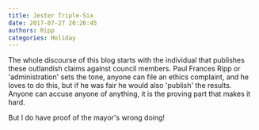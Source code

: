 ```yaml
---
title: Jester Triple-Six
date: 2017-07-27 20:26:45
authors: Ripp
categories: Holiday
---
```


 The whole discourse of this blog starts with the individual that publishes these outlandish claims against council members. Paul Frances Ripp or 'administration' sets the tone, anyone can file an ethics complaint, and he loves to do this, but if he was fair he would also 'publish' the results. Anyone can accuse anyone of anything, it is the proving part that makes it hard. 

But I do have proof of the mayor's wrong doing!
